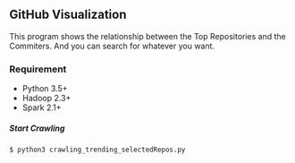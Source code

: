 ## GitHub Visualization

This program shows the relationship between the Top Repositories and the Commiters.
And you can search for whatever you want.

### Requirement

* Python 3.5+
* Hadoop 2.3+
* Spark 2.1+

##### Start Crawling

```sh 
$ python3 crawling_trending_selectedRepos.py
```